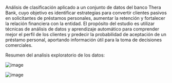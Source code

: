 Análisis de clasificación aplicado a un conjunto de datos del banco Thera Bank, cuyo objetivo es identificar estrategias para convertir clientes pasivos en solicitantes de préstamos personales, aumentar la retención y fortalecer la relación financiera con la entidad. El propósito del estudio es utilizar técnicas de análisis de datos y aprendizaje automático para comprender mejor el perfil de los clientes y predecir la probabilidad de aceptación de un préstamo personal, aportando información útil para la toma de decisiones comerciales.

Resumen del analisis exploratorio de los datos:

![image](https://github.com/user-attachments/assets/a040b9f2-1973-4f9b-b040-f327f64da7a6)

![image](https://github.com/user-attachments/assets/9a584752-2cff-4f0e-8f63-9ef4a0c69ace)

